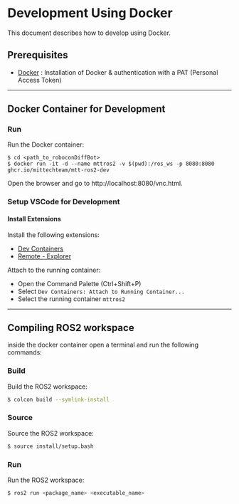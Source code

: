 # Development Using Docker

This document describes how to develop using Docker.

## Prerequisites

- [Docker](docs/dockerInstallation.md) : Installation of Docker & authentication with a PAT (Personal Access Token)

---

## Docker Container for Development

### Run

Run the Docker container:

```shell
$ cd <path_to_roboconDiffBot>
$ docker run -it -d --name mttros2 -v $(pwd):/ros_ws -p 8080:8080 ghcr.io/mittechteam/mtt-ros2-dev
```

Open the browser and go to http://localhost:8080/vnc.html.

### Setup VSCode for Development

#### Install Extensions

Install the following extensions:

- [Dev Containers](https://marketplace.visualstudio.com/items?itemName=ms-vscode-remote.remote-containers)
- [Remote - Explorer](https://marketplace.visualstudio.com/items?itemName=ms-vscode.remote-explorer)

Attach to the running container:

- Open the Command Palette (Ctrl+Shift+P)
- Select `Dev Containers: Attach to Running Container...`
- Select the running container `mttros2`

---
## Compiling ROS2 workspace

inside the docker container open a terminal and run the following commands:

### Build

Build the ROS2 workspace:

```bash
$ colcon build --symlink-install
```

### Source

Source the ROS2 workspace:

```bash
$ source install/setup.bash
```

### Run

Run the ROS2 workspace:

```bash
$ ros2 run <package_name> <executable_name>
```
